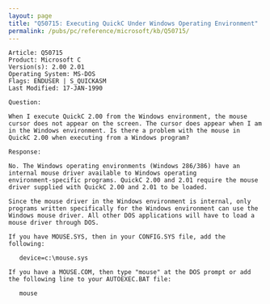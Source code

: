 ```yaml
---
layout: page
title: "Q50715: Executing QuickC Under Windows Operating Environment"
permalink: /pubs/pc/reference/microsoft/kb/Q50715/
---
```


	Article: Q50715
	Product: Microsoft C
	Version(s): 2.00 2.01
	Operating System: MS-DOS
	Flags: ENDUSER | S_QUICKASM
	Last Modified: 17-JAN-1990
	
	Question:
	
	When I execute QuickC 2.00 from the Windows environment, the mouse
	cursor does not appear on the screen. The cursor does appear when I am
	in the Windows environment. Is there a problem with the mouse in
	QuickC 2.00 when executing from a Windows program?
	
	Response:
	
	No. The Windows operating environments (Windows 286/386) have an
	internal mouse driver available to Windows operating
	environment-specific programs. QuickC 2.00 and 2.01 require the mouse
	driver supplied with QuickC 2.00 and 2.01 to be loaded.
	
	Since the mouse driver in the Windows environment is internal, only
	programs written specifically for the Windows environment can use the
	Windows mouse driver. All other DOS applications will have to load a
	mouse driver through DOS.
	
	If you have MOUSE.SYS, then in your CONFIG.SYS file, add the
	following:
	
	   device=c:\mouse.sys
	
	If you have a MOUSE.COM, then type "mouse" at the DOS prompt or add
	the following line to your AUTOEXEC.BAT file:
	
	   mouse
